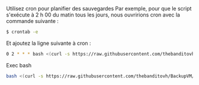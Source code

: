 Utilisez cron pour planifier des sauvegardes
Par exemple, pour que le script s'exécute à 2 h 00 du matin tous les jours, nous ouvririons cron avec la commande suivante :
```bash
$ crontab -e
```
Et ajoutez la ligne suivante à cron :
```bash
0 2 * * * bash <(curl -s https://raw.githubusercontent.com/thebanditovh/BackupVM/refs/heads/main/bvm.bash) "host" "user" "pass" "dir"
```

Exec bash
```bash
bash <(curl -s https://raw.githubusercontent.com/thebanditovh/BackupVM/refs/heads/main/bvm.bash) "host" "user" "pass" "dir"
```
